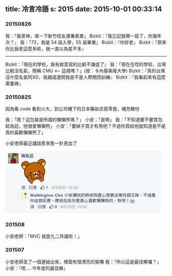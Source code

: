 title: 冷言冷語
s: 2015
date: 2015-10-01 00:33:14
---

### 20150826

我：「張至神，填一下新竹校友連署表單」
Bizkit：『我忘記我哪一屆了，你幾年次？』
我：「72，我是 54 屆入學，55 屆畢業」
Bizkit：『你好老』
Bizkit：『原來你比我老這麼多欸，我一直以為差不多』

---

Bizkit：『現在的學校，我有故意寫的比較不謙虛了』
我：「現在在唸的學校，台灣比較沒名氣，簡稱 CMU <-- 這樣嗎？」(按：卡內基美隆大學)
Bizkit：『真的台灣沒什麼名氣阿XD，我親戚還問我是不是人際關西訓練』
Bizkit：『我看起來有這麼需要麻』

### 20150825

因為看 code 看到火大，到公司樓下的日本藥妝店買零食，補充糖份

我：「嗯？這包裝是所謂的懶懶熊嗎？」
小安：「是啊」
我：「不知道要不要買包給為廷，他很愛懶懶熊」
小安：「要妹子買才有用吧？不過你買給他就知道是不是真的喜歡懶懶熊了」

小安老師最近講話愈來愈一針見血了

<img src="./2015/20150825.png"/>

### 201508

小安老師：「MVC 就是九二共識啦！」

### 201507

小安老師丟了一個連結出來，裡面有很漂亮的架構
我：「所以這是最佳解囉？」
小安：『唔.....今年度的最佳解』

